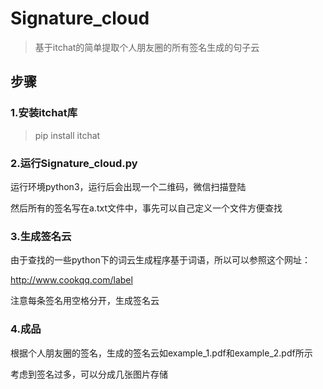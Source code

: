 # Signature_cloud
>基于itchat的简单提取个人朋友圈的所有签名生成的句子云

## 步骤

### 1.安装itchat库

>pip install itchat

### 2.运行Signature_cloud.py

运行环境python3，运行后会出现一个二维码，微信扫描登陆

然后所有的签名写在a.txt文件中，事先可以自己定义一个文件方便查找

### 3.生成签名云

由于查找的一些python下的词云生成程序基于词语，所以可以参照这个网址：

http://www.cookqq.com/label

注意每条签名用空格分开，生成签名云

### 4.成品

根据个人朋友圈的签名，生成的签名云如example_1.pdf和example_2.pdf所示

考虑到签名过多，可以分成几张图片存储


